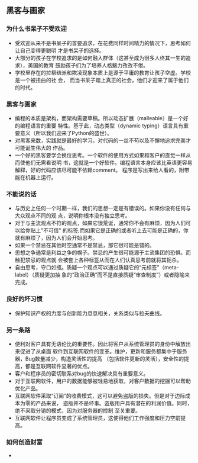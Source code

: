 ## 黑客与画家

### 为什么书呆子不受欢迎
* 受欢迎从来不是书呆子的首要追求，在花费同样时间精力的情况下，思考如何让自己变得更聪明
才是书呆子的选择。
* 大部分的孩子在学校追求的是如何融入群体（这甚至成为很多人终其一生的追求），美国的教育
鼓励孩子们为了培养人格魅力孜孜不倦。
* 学校里存在的拉帮结派和欺凌现象本质上是源于平庸的教育让孩子空虚。学校是一个被扭曲的社
会， 而当书呆子踏上真正的社会，他们才迎来了属于他们的时代。

### 黑客与画家
* 编程的本质是架构，而架构需要草稿。所以动态扩展（malleable）是一个好的编程语言的重要
特性。基于此，动态类型（dynamic typing）语言具有重要意义（所以我们迎来了Python的盛世）。
* 对黑客来数，实践就是最好的学习。对代码的一丝不苟以及不懈地追求完美才可能诞生伟大的
作品。
* 一个好的黑客要学会换位思考。一个软件的使用方式如果和客户的直觉一样从而使他们无需看说明
书，这就是一个好软件。编程语言本身应该比英语更容易解释，好的代码应该尽可能不依赖comment。
程序是写出来给人看的，附带能在机器上运行。

### 不能说的话
* 与历史上任何一个时期一样，我们的思想一定是有错误的。如果你没有任何与大众观点不同的观
点，说明你根本没有独立思考。
* 对于与主流观点不符的观点，如果它很荒诞，通常你不会有麻烦，因为人们可以给你贴上"不可信"
的标签;而如果它是正确的或者听上去可能是正确的，你就有麻烦了，因为人们会开始思考。
* 如果一个禁忌在其他时空通常不是禁忌，那它很可能是错的。
* 思想之争通常是利益之争的幌子。禁忌的产生很可能源于主流集团的恐惧。而触犯禁忌的观点就
会被套上各种标签从而在人们认真思考前就将其扼杀。
* 自由思考，守口如瓶。质疑一个观点可以通过质疑它的“元标签”（meta-label）（质疑更加抽
象的“政治正确”而不是直接质疑“审查制度”）或者隐喻来完成。

### 良好的坏习惯
* 保护知识产权的力度与创新能力息息相关，关系类似与拉夫曲线。

### 另一条路
* 便利对客户具有无语伦比的重要性。因此将客户从系统管理员的身份中解放出来促进了从桌面
软件到互联网软件的变革。维护，更新和服务都集中于服务器，Bug数量减少，构造灵活性的提高
（包括软件更新的灵活），安全性的提高，都是互联网软件显著的优点。
* 客户和程序员的密切联系对bug的快速解决具有重要意义。
* 对于互联网软件，用户的数据能够被轻易地获取，对客户数据的挖掘可以帮助优化产品。
* 互联网软件采取“订阅”的收费模式，这可以避免盗版的损失。但是对于边际成本为零的产品来说，
盗版并不是坏事。盗版用户具有潜在的利润价值。同时，绝不采取分销的模式，因为对服务器的控制
至关重要。
* 互联网软件让程序员变成了系统管理员，这使得他们工作强度和压力空前提高。

### 如何创造财富
*
